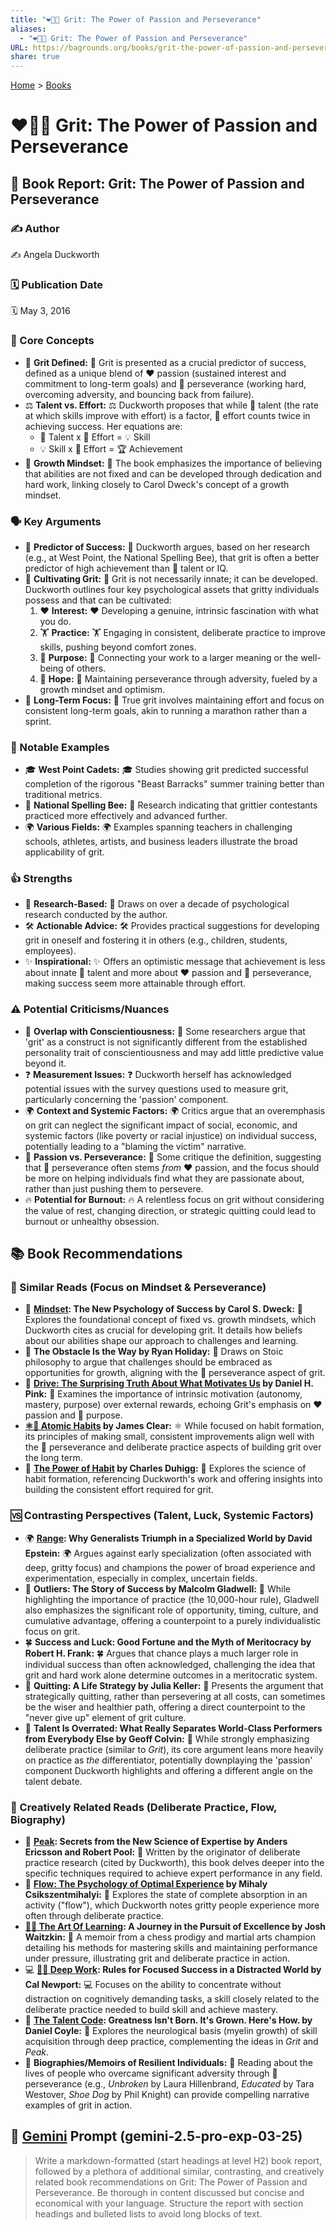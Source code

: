 ```yaml
---
title: "❤️‍🔥💪 Grit: The Power of Passion and Perseverance"
aliases:
  - "❤️‍🔥💪 Grit: The Power of Passion and Perseverance"
URL: https://bagrounds.org/books/grit-the-power-of-passion-and-perseverance
share: true
---
```

[Home](../index.md) > [Books](./index.md)  
# ❤️‍🔥💪 Grit: The Power of Passion and Perseverance  
## 📖 Book Report: Grit: The Power of Passion and Perseverance  
  
### ✍️ Author  
✍️ Angela Duckworth  
  
### 🗓️ Publication Date  
🗓️ May 3, 2016  
  
### 🧠 Core Concepts  
* 🧱 **Grit Defined:** 🧱 Grit is presented as a crucial predictor of success, defined as a unique blend of ❤️ passion (sustained interest and commitment to long-term goals) and 💪 perseverance (working hard, overcoming adversity, and bouncing back from failure).  
* ⚖️ **Talent vs. Effort:** ⚖️ Duckworth proposes that while 🧠 talent (the rate at which skills improve with effort) is a factor, 💪 effort counts twice in achieving success. Her equations are:  
    * 🧠 Talent x 💪 Effort = 💡 Skill  
    * 💡 Skill x 💪 Effort = 🏆 Achievement  
* 🌱 **Growth Mindset:** 🌱 The book emphasizes the importance of believing that abilities are not fixed and can be developed through dedication and hard work, linking closely to Carol Dweck's concept of a growth mindset.  
  
### 🗣️ Key Arguments  
* 🎯 **Predictor of Success:** 🎯 Duckworth argues, based on her research (e.g., at West Point, the National Spelling Bee), that grit is often a better predictor of high achievement than 🧠 talent or IQ.  
* 🌱 **Cultivating Grit:** 🌱 Grit is not necessarily innate; it can be developed. Duckworth outlines four key psychological assets that gritty individuals possess and that can be cultivated:  
    1. ❤️ **Interest:** ❤️ Developing a genuine, intrinsic fascination with what you do.  
    2. 🏋️ **Practice:** 🏋️ Engaging in consistent, deliberate practice to improve skills, pushing beyond comfort zones.  
    3. 🌟 **Purpose:** 🌟 Connecting your work to a larger meaning or the well-being of others.  
    4. 🙏 **Hope:** 🙏 Maintaining perseverance through adversity, fueled by a growth mindset and optimism.  
* 🏃 **Long-Term Focus:** 🏃 True grit involves maintaining effort and focus on consistent long-term goals, akin to running a marathon rather than a sprint.  
  
### 📌 Notable Examples  
* 🎓 **West Point Cadets:** 🎓 Studies showing grit predicted successful completion of the rigorous "Beast Barracks" summer training better than traditional metrics.  
* 🐝 **National Spelling Bee:** 🐝 Research indicating that grittier contestants practiced more effectively and advanced further.  
* 🌍 **Various Fields:** 🌍 Examples spanning teachers in challenging schools, athletes, artists, and business leaders illustrate the broad applicability of grit.  
  
### 👍 Strengths  
* 🔬 **Research-Based:** 🔬 Draws on over a decade of psychological research conducted by the author.  
* 🛠️ **Actionable Advice:** 🛠️ Provides practical suggestions for developing grit in oneself and fostering it in others (e.g., children, students, employees).  
* ✨ **Inspirational:** ✨ Offers an optimistic message that achievement is less about innate 🧠 talent and more about ❤️ passion and 💪 perseverance, making success seem more attainable through effort.  
  
### ⚠️ Potential Criticisms/Nuances  
* 🤔 **Overlap with Conscientiousness:** 🤔 Some researchers argue that 'grit' as a construct is not significantly different from the established personality trait of conscientiousness and may add little predictive value beyond it.  
* ❓ **Measurement Issues:** ❓ Duckworth herself has acknowledged potential issues with the survey questions used to measure grit, particularly concerning the 'passion' component.  
* 🌍 **Context and Systemic Factors:** 🌍 Critics argue that an overemphasis on grit can neglect the significant impact of social, economic, and systemic factors (like poverty or racial injustice) on individual success, potentially leading to a "blaming the victim" narrative.  
* 💞 **Passion vs. Perseverance:** 💞 Some critique the definition, suggesting that 💪 perseverance often stems *from* ❤️ passion, and the focus should be more on helping individuals find what they are passionate about, rather than just pushing them to persevere.  
* 🔥 **Potential for Burnout:** 🔥 A relentless focus on grit without considering the value of rest, changing direction, or strategic quitting could lead to burnout or unhealthy obsession.  
  
## 📚 Book Recommendations  
  
### 🧠 Similar Reads (Focus on Mindset & Perseverance)  
* 🧠 **[Mindset](./mindset.md): The New Psychology of Success by Carol S. Dweck:** 🧠 Explores the foundational concept of fixed vs. growth mindsets, which Duckworth cites as crucial for developing grit. It details how beliefs about our abilities shape our approach to challenges and learning.  
* 🚧 **The Obstacle Is the Way by Ryan Holiday:** 🚧 Draws on Stoic philosophy to argue that challenges should be embraced as opportunities for growth, aligning with the 💪 perseverance aspect of grit.  
* 🚀 **[Drive: The Surprising Truth About What Motivates Us](./drive-the-surprising-truth-about-what-motivates-us.md) by Daniel H. Pink:** 🚀 Examines the importance of intrinsic motivation (autonomy, mastery, purpose) over external rewards, echoing Grit's emphasis on ❤️ passion and 🌟 purpose.  
* **[⚛️🔄 Atomic Habits](./atomic-habits.md) by James Clear:** ⚛️ While focused on habit formation, its principles of making small, consistent improvements align well with the 💪 perseverance and deliberate practice aspects of building grit over the long term.  
* 🔄 **[The Power of Habit](./the-power-of-habit.md) by Charles Duhigg:** 🔄 Explores the science of habit formation, referencing Duckworth's work and offering insights into building the consistent effort required for grit.  
  
### 🆚 Contrasting Perspectives (Talent, Luck, Systemic Factors)  
* 🌍 **[Range](./range.md): Why Generalists Triumph in a Specialized World by David Epstein:** 🌍 Argues against early specialization (often associated with deep, gritty focus) and champions the power of broad experience and experimentation, especially in complex, uncertain fields.  
* 🌟 **Outliers: The Story of Success by Malcolm Gladwell:** 🌟 While highlighting the importance of practice (the 10,000-hour rule), Gladwell also emphasizes the significant role of opportunity, timing, culture, and cumulative advantage, offering a counterpoint to a purely individualistic focus on grit.  
* 🍀 **Success and Luck: Good Fortune and the Myth of Meritocracy by Robert H. Frank:** 🍀 Argues that chance plays a much larger role in individual success than often acknowledged, challenging the idea that grit and hard work alone determine outcomes in a meritocratic system.  
* 🚪 **Quitting: A Life Strategy by Julia Keller:** 🚪 Presents the argument that strategically quitting, rather than persevering at all costs, can sometimes be the wiser and healthier path, offering a direct counterpoint to the "never give up" element of grit culture.  
* 🧠 **Talent Is Overrated: What Really Separates World-Class Performers from Everybody Else by Geoff Colvin:** 🧠 While strongly emphasizing deliberate practice (similar to *Grit*), its core argument leans more heavily on practice as *the* differentiator, potentially downplaying the 'passion' component Duckworth highlights and offering a different angle on the talent debate.  
  
### 🎨 Creatively Related Reads (Deliberate Practice, Flow, Biography)  
* 🥇 **[Peak](./peak.md): Secrets from the New Science of Expertise by Anders Ericsson and Robert Pool:** 🥇 Written by the originator of deliberate practice research (cited by Duckworth), this book delves deeper into the specific techniques required to achieve expert performance in any field.  
* 🌊 **[Flow: The Psychology of Optimal Experience](./flow-the-psychology-of-optimal-experience.md) by Mihaly Csikszentmihalyi:** 🌊 Explores the state of complete absorption in an activity ("flow"), which Duckworth notes gritty people experience more often through deliberate practice.  
* **[🎨🤓 The Art Of Learning](./the-art-of-learning.md): A Journey in the Pursuit of Excellence by Josh Waitzkin:** 🥋 A memoir from a chess prodigy and martial arts champion detailing his methods for mastering skills and maintaining performance under pressure, illustrating grit and deliberate practice in action.  
* 💻 **[🤿💼 Deep Work](./deep-work.md): Rules for Focused Success in a Distracted World by Cal Newport:** 💻 Focuses on the ability to concentrate without distraction on cognitively demanding tasks, a skill closely related to the deliberate practice needed to build skill and achieve mastery.  
* 🧬 **[The Talent Code](./the-talent-code.md): Greatness Isn't Born. It's Grown. Here's How. by Daniel Coyle:** 🧬 Explores the neurological basis (myelin growth) of skill acquisition through deep practice, complementing the ideas in *Grit* and *Peak*.  
* 📜 **Biographies/Memoirs of Resilient Individuals:** 📜 Reading about the lives of people who overcame significant adversity through 💪 perseverance (e.g., *Unbroken* by Laura Hillenbrand, *Educated* by Tara Westover, *Shoe Dog* by Phil Knight) can provide compelling narrative examples of grit in action.  
  
## 💬 [Gemini](../software/gemini.md) Prompt (gemini-2.5-pro-exp-03-25)  
> Write a markdown-formatted (start headings at level H2) book report, followed by a plethora of additional similar, contrasting, and creatively related book recommendations on Grit: The Power of Passion and Perseverance. Be thorough in content discussed but concise and economical with your language. Structure the report with section headings and bulleted lists to avoid long blocks of text.